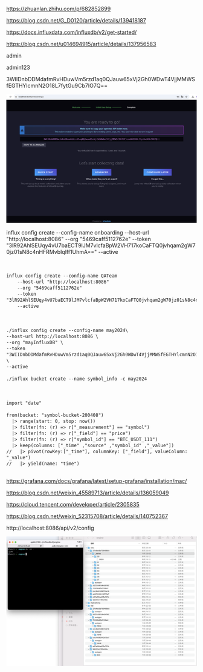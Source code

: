 https://zhuanlan.zhihu.com/p/682852899

https://blog.csdn.net/G_D0120/article/details/139418187

https://docs.influxdata.com/influxdb/v2/get-started/

https://blog.csdn.net/u014694915/article/details/137956583

admin

admin123

3WIIDnbDDMdafmRvHDuwVm5rzd1aq0QJauw65xVj2Gh0WDwT4VjjMMWSfEGTHYlcmnN2O18L7fytGu9Cb7IO7Q==

![1724648271148](image/README/1724648271148.png)

influx config create --config-name onboarding
    --host-url "http://localhost:8086"
    --org "5469caff5112762e"
    --token "3lR92AhlSEUqy4vU7baECT9lJM7vlcfaBpW2VH717koCaFTQ0jvhqam2gW70jz01sN8c4nHFRMvbIqlff1UhmA=="
    --active

```


influx config create --config-name QATeam
    --host-url "http://localhost:8086"
    --org "5469caff5112762e"
    --token "3lR92AhlSEUqy4vU7baECT9lJM7vlcfaBpW2VH717koCaFTQ0jvhqam2gW70jz01sN8c4nHFRMvbIqlff1UhmA=="
    --active



./influx config create --config-name may2024\
--host-url http://localhost:8086 \
--org "mayInfluxDB" \
--token "3WIIDnbDDMdafmRvHDuwVm5rzd1aq0QJauw65xVj2Gh0WDwT4VjjMMWSfEGTHYlcmnN2O18L7fytGu9Cb7IO7Q==" \
--active

./influx bucket create --name symbol_info -c may2024



import "date"

from(bucket: "symbol-bucket-200408")
  |> range(start: 0, stop: now())
  |> filter(fn: (r) => r["_measurement"] == "symbol")
  |> filter(fn: (r) => r["_field"] == "price")
  |> filter(fn: (r) => r["symbol_id"] == "BTC_USDT_111")
  |> keep(columns: ["_time" ,"source" ,"symbol_id" ,"_value"])
//   |> pivot(rowKey:["_time"], columnKey: ["_field"], valueColumn: "_value")
//   |> yield(name: "time")
  
```

https://grafana.com/docs/grafana/latest/setup-grafana/installation/mac/

https://blog.csdn.net/weixin_45589713/article/details/136059049

https://cloud.tencent.com/developer/article/2305835

https://blog.csdn.net/weixin_52315708/article/details/140752367

http://localhost:8086/api/v2/config


![1724723677391](image/README/1724723677391.png)
